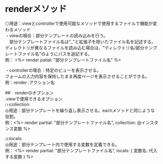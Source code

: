 # renderメソッド  
◎用途：viewとcontrollerで使用可能なメソッドで使用するファイルで機能が変わるメソッド  
・viewの場合：部分テンプレートの読み込みを行う。  
　部分テンプレートファイル名は"_"と拡張子を除いたファイル名を記述する。  
  ディレクトリが異なるファイルを読み込む場合は、"ディレクトリ名/部分テンプレートファイル名"のようにパスを追記する。  
 例： <%= render patial: "部分テンプレートファイル名" %>  
   
・controllerの場合：特定のビューを表示させる。  
  フォームの入力内容を保持したまま再度ページを表示させることができる。
例：render :アクション名

##　renderのオプション  
.viewで使用できるオプション  
⑴collection:  
◎用途：部分テンプレートを繰り返し表示させる。eachメソッドと同じような役割。  
例：<%= render partial: "部分テンプレートファイル名", collection: @インスタンス変数 %>  

⑵locals:  
◎用途：部分テンプレート内で使用する変数を定義できる。  
例： <%= render partial: "部分テンプレートファイル名", locals: { 変数名: 代入する変数 } %>
